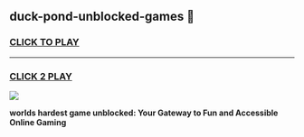 
## duck-pond-unblocked-games 👋
<h3>
<a href="https://premium.freeplayer.one?title=duck-pond-unblocked-games&ref=14F">CLICK TO PLAY</a></h3>
<hr>

<h3>
<a href="https://premium.freeplayer.one?title=duck-pond-unblocked-games&ref=14F">CLICK 2 PLAY</a>
  
</h3>

<a href="https://premium.freeplayer.one?title=duck-pond-unblocked-games&ref=12F/"><img src="https://clearcache.store/games.png"></a>


**worlds hardest game unblocked: Your Gateway to Fun and Accessible Online Gaming**
